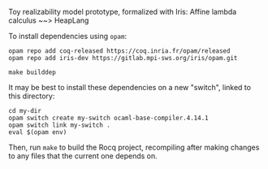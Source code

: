 Toy realizability model prototype, formalized with Iris: Affine lambda calculus ~~> HeapLang

To install dependencies using `opam`:
```
opam repo add coq-released https://coq.inria.fr/opam/released
opam repo add iris-dev https://gitlab.mpi-sws.org/iris/opam.git

make builddep
```

It may be best to install these dependencies on a new "switch", linked to this directory:
```
cd my-dir
opam switch create my-switch ocaml-base-compiler.4.14.1
opam switch link my-switch .
eval $(opam env)
```

Then, run `make` to build the Rocq project, recompiling after making changes to any files
that the current one depends on.